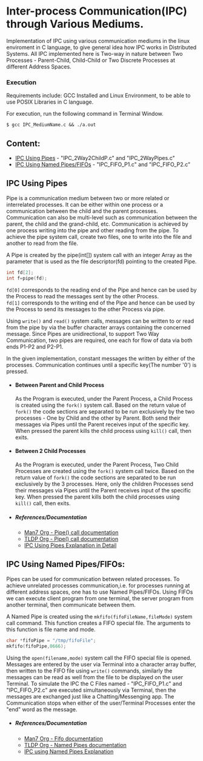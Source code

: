 # Inter-process Communication(IPC) through Various Mediums.
Implementation of IPC using various communication mediums in the linux enviroment in C language, to give general idea how IPC works in Distributed Systems. 
All IPC implemented here is Two-way in nature between Two Processes - Parent-Child, Child-Child or Two Discrete Processes at different Address Spaces.

### Execution
Requirements include: GCC Installed and Linux Environment, to be able to use POSIX Libraries in C language. 

For execution, run the following command in Terminal Window.
```
$ gcc IPC_MediumName.c && ./a.out
```
## Content:
- [IPC Using Pipes](https://github.com/akagarw/IPC_DS#ipc-using-pipes) - "IPC_2Way2ChildP.c" and "IPC_2WayPipes.c"
- [IPC Using Named Pipes/FIFOs](https://github.com/akagarw/IPC_DS#ipc-using-named-pipes\/FIFOs) - "IPC_FIFO_P1.c" and "IPC_FIFO_P2.c"


## IPC Using Pipes
Pipe is a communication medium between two or more related or interrelated processes. It can be either within one process or a communication between the child and the parent processes. Communication can also be multi-level such as communication between the parent, the child and the grand-child, etc. Communication is achieved by one process writing into the pipe and other reading from the pipe. To achieve the pipe system call, create two files, one to write into the file and another to read from the file.

A Pipe is created by the pipe(int[]) system call with an integer Array as the parameter that is used as the file descriptor(fd) pointing to the created Pipe.
```c
int fd[2];
int f=pipe(fd);
```
```fd[0]``` corresponds to the reading end of the Pipe and hence can be used by the Process to read the messages sent by the other Process.  
```fd[1]``` corresponds to the writing end of the Pipe and hence can be used by the Process to send its messages to the other Process via pipe.


Using ```write()``` and ```read()``` system calls, messages can be written to or read from the pipe by via the buffer character arrays containing the concerned message.
Since Pipes are unidirectional, to support Two Way Communication, two pipes are required, one each for flow of data via both ends P1-P2 and P2-P1.

In the given implementation, constant messages the written by either of the processes. Communication continues until a specific key(The number '0') is pressed. 
- #### Between Parent and Child Process
  As the Program is executed, under the Parent Process, a Child Process is created using the ```fork()``` system call. Based on the return value of ```fork()``` the code sections are separated to be run exclusively by the two processes - One by Child and the other by Parent. Both send their messages via Pipes until the Parent receives input of the specific key. When pressed the parent kills the child process using ```kill()``` call, then exits.
- #### Between 2 Child Processes
  As the Program is executed, under the Parent Process, Two Child Processes are created using the ```fork()``` system call twice. Based on the return value of ```fork()``` the code sections are separated to be run exclusively by the 3 processes. Here, only the children Processes send their messages via Pipes until the Parent receives input of the specific key. When pressed the parent kills both the child processes using ```kill()``` call, then exits.
- ##### References/Documentation
  - [Man7 Org - Pipe() call documentation](https://man7.org/linux/man-pages/man2/pipe.2.html)  
  - [TLDP Org - Pipe() call documentation](https://tldp.org/LDP/lpg/node11.html)  
  - [IPC Using Pipes Explanation in Detail](https://www.tutorialspoint.com/inter_process_communication/inter_process_communication_pipes.htm)


## IPC Using Named Pipes/FIFOs:
  Pipes can be used for communication between related processes. To achieve unrelated processes communication,i.e. for processes running at different address spaces, one has to use Named Pipes/FIFOs. Using FIFOs we can execute client program from one terminal, the server program from another terminal, then communicate between them.
  
  A Named Pipe is created using the ```mkfifo(fifoFileName,fileMode)``` system call command. This function creates a FIFO special file. The arguments to this function is file name and mode.
  ```c
  char *fifoPipe = "/tmp/fifoFile"; 
  mkfifo(fifoPipe,0666);
  ```
  Using the ```open(filename,mode)``` system call the FIFO special file is opened. Messages are entered by the user via Terminal into a character array buffer, then written to the FIFO file using ```write()``` commands, similarly the messages can be read as well from the file to be displayed on the user Terminal. To simulate the IPC the C Files named - "IPC_FIFO_P1.c" and "IPC_FIFO_P2.c" are executed simultaneously via Terminal, then the messages are exchanged just like a Chatting/Messenging app. The Communication stops when either of the user/Terminal Processes enter the "end" word as the message.

- ##### References/Documentation
  - [Man7 Org - Fifo documentation](https://man7.org/linux/man-pages/man7/fifo.7.html)  
  - [TLDP Org - Named Pipes documentation](https://tldp.org/LDP/lpg/node15.html)
  - [IPC using Named Pipes Explanation](https://www.tutorialspoint.com/inter_process_communication/inter_process_communication_named_pipes.htm)
 
    

